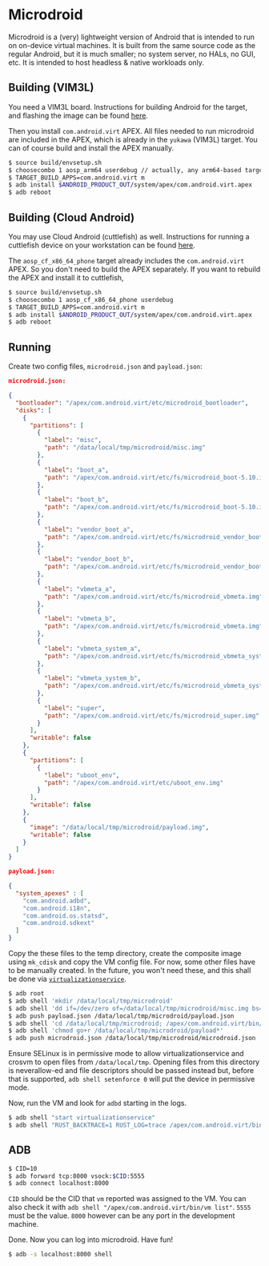 # Microdroid

Microdroid is a (very) lightweight version of Android that is intended to run on
on-device virtual machines. It is built from the same source code as the regular
Android, but it is much smaller; no system server, no HALs, no GUI, etc. It is
intended to host headless & native workloads only.

## Building (VIM3L)

You need a VIM3L board. Instructions for building Android for the target, and
flashing the image can be found [here](../docs/getting_started/yukawa.md).

Then you install `com.android.virt` APEX. All files needed to run microdroid are
included in the APEX, which is already in the `yukawa` (VIM3L) target. You can
of course build and install the APEX manually.

```sh
$ source build/envsetup.sh
$ choosecombo 1 aosp_arm64 userdebug // actually, any arm64-based target is ok
$ TARGET_BUILD_APPS=com.android.virt m
$ adb install $ANDROID_PRODUCT_OUT/system/apex/com.android.virt.apex
$ adb reboot
```

## Building (Cloud Android)

You may use Cloud Android (cuttlefish) as well. Instructions for running a
cuttlefish device on your workstation can be found
[here](https://android.googlesource.com/device/google/cuttlefish/).

The `aosp_cf_x86_64_phone` target already includes the `com.android.virt` APEX.
So you don't need to build the APEX separately. If you want to rebuild the APEX
and install it to cuttlefish,

```sh
$ source build/envsetup.sh
$ choosecombo 1 aosp_cf_x86_64_phone userdebug
$ TARGET_BUILD_APPS=com.android.virt m
$ adb install $ANDROID_PRODUCT_OUT/system/apex/com.android.virt.apex
$ adb reboot
```

## Running

Create two config files, `microdroid.json` and `payload.json`:

```json
microdroid.json:

{
  "bootloader": "/apex/com.android.virt/etc/microdroid_bootloader",
  "disks": [
    {
      "partitions": [
        {
          "label": "misc",
          "path": "/data/local/tmp/microdroid/misc.img"
        },
        {
          "label": "boot_a",
          "path": "/apex/com.android.virt/etc/fs/microdroid_boot-5.10.img"
        },
        {
          "label": "boot_b",
          "path": "/apex/com.android.virt/etc/fs/microdroid_boot-5.10.img"
        },
        {
          "label": "vendor_boot_a",
          "path": "/apex/com.android.virt/etc/fs/microdroid_vendor_boot-5.10.img"
        },
        {
          "label": "vendor_boot_b",
          "path": "/apex/com.android.virt/etc/fs/microdroid_vendor_boot-5.10.img"
        },
        {
          "label": "vbmeta_a",
          "path": "/apex/com.android.virt/etc/fs/microdroid_vbmeta.img"
        },
        {
          "label": "vbmeta_b",
          "path": "/apex/com.android.virt/etc/fs/microdroid_vbmeta.img"
        },
        {
          "label": "vbmeta_system_a",
          "path": "/apex/com.android.virt/etc/fs/microdroid_vbmeta_system.img"
        },
        {
          "label": "vbmeta_system_b",
          "path": "/apex/com.android.virt/etc/fs/microdroid_vbmeta_system.img"
        },
        {
          "label": "super",
          "path": "/apex/com.android.virt/etc/fs/microdroid_super.img"
        }
      ],
      "writable": false
    },
    {
      "partitions": [
        {
          "label": "uboot_env",
          "path": "/apex/com.android.virt/etc/uboot_env.img"
        }
      ],
      "writable": false
    },
    {
      "image": "/data/local/tmp/microdroid/payload.img",
      "writable": false
    }
  ]
}

payload.json:

{
  "system_apexes" : [
    "com.android.adbd",
    "com.android.i18n",
    "com.android.os.statsd",
    "com.android.sdkext"
  ]
}
```

Copy the these files to the temp directory, create the composite image using
`mk_cdisk` and copy the VM config file. For now, some other files have to be
manually created. In the future, you won't need these, and this shall be done
via [`virtualizationservice`](../virtualizationservice/).

```sh
$ adb root
$ adb shell 'mkdir /data/local/tmp/microdroid'
$ adb shell 'dd if=/dev/zero of=/data/local/tmp/microdroid/misc.img bs=4k count=256'
$ adb push payload.json /data/local/tmp/microdroid/payload.json
$ adb shell 'cd /data/local/tmp/microdroid; /apex/com.android.virt/bin/mk_payload payload.json payload.img'
$ adb shell 'chmod go+r /data/local/tmp/microdroid/payload*'
$ adb push microdroid.json /data/local/tmp/microdroid/microdroid.json
```

Ensure SELinux is in permissive mode to allow virtualizationservice and crosvm to open
files from `/data/local/tmp`. Opening files from this directory is
neverallow-ed and file descriptors should be passed instead but, before that is
supported, `adb shell setenforce 0` will put the device in permissive mode.

Now, run the VM and look for `adbd` starting in the logs.

```sh
$ adb shell "start virtualizationservice"
$ adb shell "RUST_BACKTRACE=1 RUST_LOG=trace /apex/com.android.virt/bin/vm run /data/local/tmp/microdroid/microdroid.json"
```

## ADB

```sh
$ CID=10
$ adb forward tcp:8000 vsock:$CID:5555
$ adb connect localhost:8000
```

`CID` should be the CID that `vm` reported was assigned to the VM. You can also
check it with `adb shell "/apex/com.android.virt/bin/vm list"`. `5555` must be
the value. `8000` however can be any port in the development machine.

Done. Now you can log into microdroid. Have fun!

```sh
$ adb -s localhost:8000 shell
```
